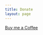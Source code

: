 ```yaml
---
title: Donate
layout: page
---
```


<div class="is-size-1 has-text-weight-bold">
<a href="https://www.buymeacoffee.com/defcon9111"><i class="fas fa-mug-hot"></i> Buy me a Coffee</a>
</div>
